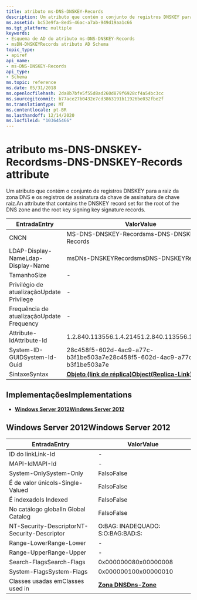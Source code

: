 ```yaml
---
title: atributo ms-DNS-DNSKEY-Records
description: Um atributo que contém o conjunto de registros DNSKEY para a raiz da zona DNS e os registros de assinatura da chave de assinatura de chave raiz.
ms.assetid: bc53e9fa-8ed5-46ac-a7ab-949d19aa1c66
ms.tgt_platform: multiple
keywords:
- Esquema de AD do atributo ms-DNS-DNSKEY-Records
- msDN-DNSKEYRecords atributo AD Schema
topic_type:
- apiref
api_name:
- ms-DNS-DNSKEY-Records
api_type:
- Schema
ms.topic: reference
ms.date: 05/31/2018
ms.openlocfilehash: 2da8b7bfe5f55d8ad260d879f6928cf4a54bc3cc
ms.sourcegitcommit: b77ace27b0432e7cd3863191b11926be032fbe2f
ms.translationtype: MT
ms.contentlocale: pt-BR
ms.lasthandoff: 12/14/2020
ms.locfileid: "103645466"
---
```

# <a name="ms-dns-dnskey-records-attribute"></a><span data-ttu-id="fbc16-105">atributo ms-DNS-DNSKEY-Records</span><span class="sxs-lookup"><span data-stu-id="fbc16-105">ms-DNS-DNSKEY-Records attribute</span></span>

<span data-ttu-id="fbc16-106">Um atributo que contém o conjunto de registros DNSKEY para a raiz da zona DNS e os registros de assinatura da chave de assinatura de chave raiz.</span><span class="sxs-lookup"><span data-stu-id="fbc16-106">An attribute that contains the DNSKEY record set for the root of the DNS zone and the root key signing key signature records.</span></span>



| <span data-ttu-id="fbc16-107">Entrada</span><span class="sxs-lookup"><span data-stu-id="fbc16-107">Entry</span></span> | <span data-ttu-id="fbc16-108">Valor</span><span class="sxs-lookup"><span data-stu-id="fbc16-108">Value</span></span> |
|-------------------|-------------------------------------------------------|
| <span data-ttu-id="fbc16-109">CN</span><span class="sxs-lookup"><span data-stu-id="fbc16-109">CN</span></span>                | <span data-ttu-id="fbc16-110">MS-DNS-DNSKEY-Records</span><span class="sxs-lookup"><span data-stu-id="fbc16-110">ms-DNS-DNSKEY-Records</span></span>                                 |
| <span data-ttu-id="fbc16-111">LDAP-Display-Name</span><span class="sxs-lookup"><span data-stu-id="fbc16-111">Ldap-Display-Name</span></span> | <span data-ttu-id="fbc16-112">msDNs-DNSKEYRecords</span><span class="sxs-lookup"><span data-stu-id="fbc16-112">msDNS-DNSKEYRecords</span></span>                                   |
| <span data-ttu-id="fbc16-113">Tamanho</span><span class="sxs-lookup"><span data-stu-id="fbc16-113">Size</span></span>              | \-                                                    |
| <span data-ttu-id="fbc16-114">Privilégio de atualização</span><span class="sxs-lookup"><span data-stu-id="fbc16-114">Update Privilege</span></span>  | \-                                                    |
| <span data-ttu-id="fbc16-115">Frequência de atualização</span><span class="sxs-lookup"><span data-stu-id="fbc16-115">Update Frequency</span></span>  | \-                                                    |
| <span data-ttu-id="fbc16-116">Attribute-Id</span><span class="sxs-lookup"><span data-stu-id="fbc16-116">Attribute-Id</span></span>      | <span data-ttu-id="fbc16-117">1.2.840.113556.1.4.2145</span><span class="sxs-lookup"><span data-stu-id="fbc16-117">1.2.840.113556.1.4.2145</span></span>                               |
| <span data-ttu-id="fbc16-118">System-ID-GUID</span><span class="sxs-lookup"><span data-stu-id="fbc16-118">System-Id-Guid</span></span>    | <span data-ttu-id="fbc16-119">28c458f5-602d-4ac9-a77c-b3f1be503a7e</span><span class="sxs-lookup"><span data-stu-id="fbc16-119">28c458f5-602d-4ac9-a77c-b3f1be503a7e</span></span>                  |
| <span data-ttu-id="fbc16-120">Sintaxe</span><span class="sxs-lookup"><span data-stu-id="fbc16-120">Syntax</span></span>            | [<span data-ttu-id="fbc16-121">**Objeto (link de réplica)**</span><span class="sxs-lookup"><span data-stu-id="fbc16-121">**Object(Replica-Link)**</span></span>](s-object-replica-link.md) |



## <a name="implementations"></a><span data-ttu-id="fbc16-122">Implementações</span><span class="sxs-lookup"><span data-stu-id="fbc16-122">Implementations</span></span>

-   [<span data-ttu-id="fbc16-123">**Windows Server 2012**</span><span class="sxs-lookup"><span data-stu-id="fbc16-123">**Windows Server 2012**</span></span>](#windows-server-2012)

## <a name="windows-server-2012"></a><span data-ttu-id="fbc16-124">Windows Server 2012</span><span class="sxs-lookup"><span data-stu-id="fbc16-124">Windows Server 2012</span></span>



| <span data-ttu-id="fbc16-125">Entrada</span><span class="sxs-lookup"><span data-stu-id="fbc16-125">Entry</span></span> | <span data-ttu-id="fbc16-126">Valor</span><span class="sxs-lookup"><span data-stu-id="fbc16-126">Value</span></span> |
|------------------------|------------------------------------------|
| <span data-ttu-id="fbc16-127">ID do link</span><span class="sxs-lookup"><span data-stu-id="fbc16-127">Link-Id</span></span>                | \-                                       |
| <span data-ttu-id="fbc16-128">MAPI-Id</span><span class="sxs-lookup"><span data-stu-id="fbc16-128">MAPI-Id</span></span>                | \-                                       |
| <span data-ttu-id="fbc16-129">System-Only</span><span class="sxs-lookup"><span data-stu-id="fbc16-129">System-Only</span></span>            | <span data-ttu-id="fbc16-130">Falso</span><span class="sxs-lookup"><span data-stu-id="fbc16-130">False</span></span>                                    |
| <span data-ttu-id="fbc16-131">É de valor único</span><span class="sxs-lookup"><span data-stu-id="fbc16-131">Is-Single-Valued</span></span>       | <span data-ttu-id="fbc16-132">Falso</span><span class="sxs-lookup"><span data-stu-id="fbc16-132">False</span></span>                                    |
| <span data-ttu-id="fbc16-133">É indexado</span><span class="sxs-lookup"><span data-stu-id="fbc16-133">Is Indexed</span></span>             | <span data-ttu-id="fbc16-134">Falso</span><span class="sxs-lookup"><span data-stu-id="fbc16-134">False</span></span>                                    |
| <span data-ttu-id="fbc16-135">No catálogo global</span><span class="sxs-lookup"><span data-stu-id="fbc16-135">In Global Catalog</span></span>      | <span data-ttu-id="fbc16-136">Falso</span><span class="sxs-lookup"><span data-stu-id="fbc16-136">False</span></span>                                    |
| <span data-ttu-id="fbc16-137">NT-Security-Descriptor</span><span class="sxs-lookup"><span data-stu-id="fbc16-137">NT-Security-Descriptor</span></span> | <span data-ttu-id="fbc16-138">O:BAG: INADEQUADO: S:</span><span class="sxs-lookup"><span data-stu-id="fbc16-138">O:BAG:BAD:S:</span></span>                             |
| <span data-ttu-id="fbc16-139">Range-Lower</span><span class="sxs-lookup"><span data-stu-id="fbc16-139">Range-Lower</span></span>            | \-                                       |
| <span data-ttu-id="fbc16-140">Range-Upper</span><span class="sxs-lookup"><span data-stu-id="fbc16-140">Range-Upper</span></span>            | \-                                       |
| <span data-ttu-id="fbc16-141">Search-Flags</span><span class="sxs-lookup"><span data-stu-id="fbc16-141">Search-Flags</span></span>           | <span data-ttu-id="fbc16-142">0x00000008</span><span class="sxs-lookup"><span data-stu-id="fbc16-142">0x00000008</span></span>                               |
| <span data-ttu-id="fbc16-143">System-Flags</span><span class="sxs-lookup"><span data-stu-id="fbc16-143">System-Flags</span></span>           | <span data-ttu-id="fbc16-144">0x00000010</span><span class="sxs-lookup"><span data-stu-id="fbc16-144">0x00000010</span></span>                               |
| <span data-ttu-id="fbc16-145">Classes usadas em</span><span class="sxs-lookup"><span data-stu-id="fbc16-145">Classes used in</span></span>        | [<span data-ttu-id="fbc16-146">**Zona DNS**</span><span class="sxs-lookup"><span data-stu-id="fbc16-146">**Dns-Zone**</span></span>](c-dnszone.md)<br/> |



 

 





